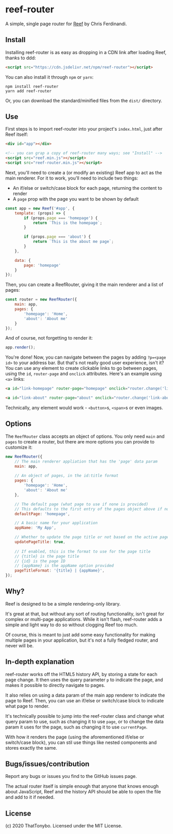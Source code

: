 # reef-router
A simple, single page router for [Reef](https://github.com/cferdinandi/reef) by Chris Ferdinandi.

## Install
Installing reef-router is as easy as dropping in a CDN link after loading Reef, thanks to ddd:
```html
<script src="https://cdn.jsdelivr.net/npm/reef-router"></script>
```
You can also install it through `npm` or `yarn`:
```
npm install reef-router
yarn add reef-router
```
Or, you can download the standard/minified files from the `dist/` directory.

## Use
First steps is to import reef-router into your project's `index.html`, just after Reef itself:
```html
<div id="app"></div>

<!-- you can grap a copy of reef-router many ways; see "Install" -->
<script src="reef.min.js"></script>
<script src="reef-router.min.js"></script>
```

Next, you'll need to create a (or modify an existing) Reef app to act as the main renderer. For it to work, you'll need to include two things:
* An if/else or switch/case block for each page, returning the content to render
* A `page` prop with the page you want to be shown by default
```js
const app = new Reef('#app', {
	template: (props) => {
		if (props.page === 'homepage') {
			return `This is the homepage`;
		}

		if (props.page === 'about') {
			return `This is the about me page`;
		}
	},

	data: {
		page: 'homepage'
	}
});
```

Then, you can create a ReefRouter, giving it the main renderer and a list of pages:
```js
const router = new ReefRouter({
	main: app,
	pages: {
		'homepage': 'Home',
		'about': 'About me'
	}
});
```

And of course, not forgetting to render it:
```js
app.render();
```

You're done! Now, you can navigate between the pages by adding `?p=<page id>` to your address bar. But that's not really good user experience, isn't it? You can use any element to create clickable links to go between pages, using the `id`, `router-page` and `onclick` attributes. Here's an example using `<a>` links:
```html
<a id="link-homepage" router-page="homepage" onclick="router.change('link-homepage');">Home</a>

<a id="link-about" router-page="about" onclick="router.change('link-about');">About me</a>
```
Technically, any element would work - `<button>`s, `<span>`s or even images.

## Options
The `ReefRouter` class accepts an object of options. You only need `main` and `pages` to create a router, but there are more options you can provide to customize it:
```js
new ReefRouter({
    // The main renderer appliation that has the 'page' data param
    main: app,
    
    // An object of pages, in the id:title format
	pages: {
		'homepage': 'Home',
		'about': 'About me'
    },

    // The default page (what page to use if none is provided)
    // This defaults to the first entry of the pages object above if none is provided
    defaultPage: 'homepage',

    // A basic name for your application
    appName: 'My App',

    // Whether to update the page title or not based on the active page
    updatePageTitle: true,
    
    // If enabled, this is the format to use for the page title
    // {title} is the page title
    // {id} is the page ID
    // {appName} is the appName option provided
    pageTitleFormat: '{title} | {appName}',
});
```

## Why?
Reef is designed to be a simple rendering-only library.

It's great at that, but without any sort of routing functionality, isn't great for complex or multi-page applications. While it isn't flash, reef-router adds a simple and light way to do so without clogging Reef too much.

Of course, this is meant to just add some easy functionality for making multiple pages in your application, but it's not a fully fledged router, and never will be.

## In-depth explanation
reef-router works off the HTML5 history API, by storing a state for each page change. It then uses the query parameter `p` to indicate the page, and makes it possible to directly navigate to pages.

It also relies on using a data param of the main app renderer to indicate the page to Reef. Then, you can use an if/else or switch/case block to indicate what page to render.

It's technically possible to jump into the reef-router class and change what query param to use, such as changing it to use `page`, or to change the data param it uses for the page, such as changing it to use `currentPage`.

With how it renders the page (using the aforementioned if/else or switch/case block), you can stil use things like nested components and stores exactly the same.

## Bugs/issues/contribution
Report any bugs or issues you find to the GitHub issues page.

The actual router itself is simple enough that anyone that knows enough about JavaScript, Reef and the history API should be able to open the file and add to it if needed.

## License
(c) 2020 ThatTonybo. Licensed under the MIT License.